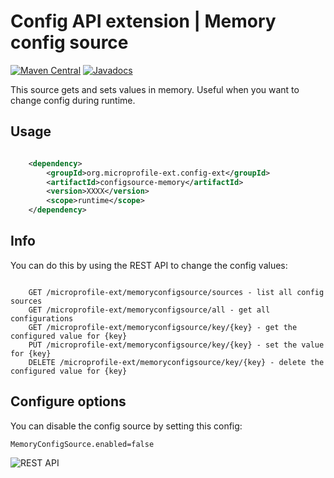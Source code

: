 # Config API extension | Memory config source

[![Maven Central](https://maven-badges.herokuapp.com/maven-central/org.microprofile-ext.config-ext/configsource-memory/badge.svg)](https://maven-badges.herokuapp.com/maven-central/org.microprofile-ext.config-ext/configsource-memory)
[![Javadocs](https://www.javadoc.io/badge/org.microprofile-ext.config-ext/configsource-memory.svg)](https://www.javadoc.io/doc/org.microprofile-ext.config-ext/configsource-memory)

This source gets and sets values in memory. Useful when you want to change config during runtime.

## Usage

```xml

    <dependency>
        <groupId>org.microprofile-ext.config-ext</groupId>
        <artifactId>configsource-memory</artifactId>
        <version>XXXX</version>
        <scope>runtime</scope>
    </dependency>

```

## Info

You can do this by using the REST API to change the config values:

```

    GET /microprofile-ext/memoryconfigsource/sources - list all config sources
    GET /microprofile-ext/memoryconfigsource/all - get all configurations
    GET /microprofile-ext/memoryconfigsource/key/{key} - get the configured value for {key}
    PUT /microprofile-ext/memoryconfigsource/key/{key} - set the value for {key}
    DELETE /microprofile-ext/memoryconfigsource/key/{key} - delete the configured value for {key}

```
## Configure options

You can disable the config source by setting this config:
    
    MemoryConfigSource.enabled=false

![REST API](https://github.com/microprofile-extensions/config-ext/raw/master/configsource-memory/screenshot.png)